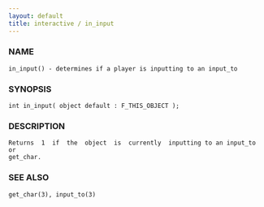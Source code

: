 ```yaml
---
layout: default
title: interactive / in_input
---
```


### NAME

    in_input() - determines if a player is inputting to an input_to

### SYNOPSIS

    int in_input( object default : F_THIS_OBJECT );

### DESCRIPTION

    Returns  1  if  the  object  is  currently  inputting to an input_to or
    get_char.

### SEE ALSO

    get_char(3), input_to(3)
